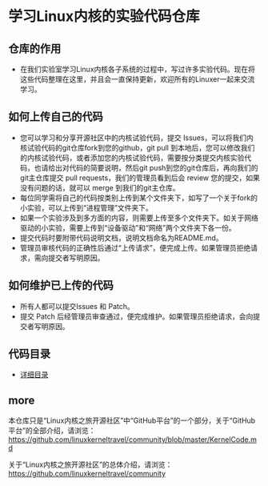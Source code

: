 # 学习Linux内核的实验代码仓库
## 仓库的作用
* 在我们实验室学习Linux内核各子系统的过程中，写过许多实验代码。现在将这些代码整理在这里，并且会一直保持更新，欢迎所有的Linuxer一起来交流学习。

## 如何上传自己的代码
* 您可以学习和分享开源社区中的内核试验代码，提交 Issues，可以将我们内核试验代码的git仓库fork到您的github，git pull 到本地后，您可以修改我们的内核试验代码，或者添加您的内核试验代码，需要按分类提交内核实验代码，也请给出对代码的简要说明，然后git push到您的git仓库后，再向我们的git主仓库提交 pull requests，我们的管理员看到后会 review 您的提交，如果没有问题的话，就可以 merge 到我们的git主仓库。
* 每位同学需将自己的代码按类别上传到某个文件夹下，如写了一个关于fork的小实验，可以上传到“进程管理”文件夹下。
* 如果一个实验涉及到多方面的内容，则需要上传至多个文件夹下。如关于网络驱动的小实验，需要上传到“设备驱动”和“网络”两个文件夹下各一份。
* 提交代码时要附带代码说明文档，说明文档命名为README.md。
* 管理员审核代码的正确性后通过“上传请求”，便完成上传。如果管理员拒绝请求，需向提交者写明原因。

## 如何维护已上传的代码
* 所有人都可以提交Issues 和 Patch。
* 提交 Patch 后经管理员审查通过，便完成维护。如果管理员拒绝请求，会向提交者写明原因。

## 代码目录
* [详细目录](List.md)

## more
本仓库只是“Linux内核之旅开源社区”中“GitHub平台”的一个部分，关于“GitHub平台”的全部介绍，请浏览：
https://github.com/linuxkerneltravel/community/blob/master/KernelCode.md

关于“Linux内核之旅开源社区”的总体介绍，请浏览：
https://github.com/linuxkerneltravel/community

